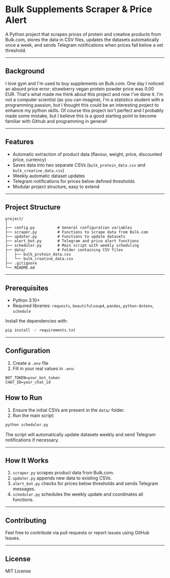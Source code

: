 # Bulk Supplements Scraper & Price Alert

A Python project that scrapes prices of protein and creatine products from Bulk.com, stores the data in CSV files, updates the datasets automatically once a week, and sends Telegram notifications when prices fall below a set threshold. 

---

## **Background**
I love gym and I'm used to buy supplements on Bulk.com. One day I noticed an absurd price error: strawberry vegan protein powder price was 0.00 EUR. That's what made me think about this project and now I've done it. I'm not a computer scientist (as you can imagine), I'm a statistics student with a programming passion, but I thought this could be an interesting project to enhance my python skills. Of course this project isn't perfect and I probably made some mistake, but I believe this is a good starting point to become familiar with Github and programming in general!

---

## **Features**
- Automatic extraction of product data (flavour, weight, price, discounted price, currency)
- Saves data into two separate CSVs (`bulk_protein_data.csv` and `bulk_creatine_data.csv`)
- Weekly automatic dataset updates
- Telegram notifications for prices below defined thresholds
- Modular project structure, easy to extend

---

## **Project Structure**
```
project/
│
├── config.py          # General configuration variables
├── scraper.py         # Functions to scrape data from Bulk.com
├── updater.py         # Functions to update datasets
├── alert_bot.py       # Telegram and price alert functions
├── scheduler.py       # Main script with weekly scheduling
├── data/              # Folder containing CSV files
│   ├── bulk_protein_data.csv
│   └── bulk_creatine_data.csv
├── .gitignore
└── README.md
```

---

## **Prerequisites**
- Python 3.10+
- Required libraries: `requests`, `beautifulsoup4`, `pandas`, `python-dotenv`, `schedule`

Install the dependencies with:

```bash
pip install -r requirements.txt
```

---

## **Configuration**
1. Create a `.env` file
2. Fill in your real values in `.env`:

```
BOT_TOKEN=your_bot_token
CHAT_ID=your_chat_id
```


## **How to Run**
1. Ensure the initial CSVs are present in the `data/` folder.
2. Run the main script:

```bash
python scheduler.py
```

The script will automatically update datasets weekly and send Telegram notifications if necessary.

---

## **How It Works**
1. `scraper.py` scrapes product data from Bulk.com.
2. `updater.py` appends new data to existing CSVs.
3. `alert_bot.py` checks for prices below thresholds and sends Telegram messages.
4. `scheduler.py` schedules the weekly update and coordinates all functions.

---

## **Contributing**
Feel free to contribute via pull requests or report issues using GitHub Issues.

---

## **License**
MIT License
